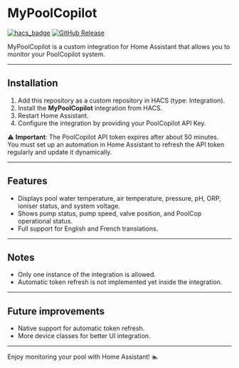 # MyPoolCopilot

[![hacs_badge](https://img.shields.io/badge/HACS-Custom-orange.svg)](https://hacs.xyz/)
[![GitHub Release](https://img.shields.io/github/v/release/gstax/mypoolcopilot)](https://github.com/gstax/mypoolcopilot/releases)

MyPoolCopilot is a custom integration for Home Assistant that allows you to monitor your PoolCopilot system.

---

## Installation

1. Add this repository as a custom repository in HACS (type: Integration).
2. Install the **MyPoolCopilot** integration from HACS.
3. Restart Home Assistant.
4. Configure the integration by providing your PoolCopilot API Key.

⚠️ **Important**: The PoolCopilot API token expires after about 50 minutes.
You must set up an automation in Home Assistant to refresh the API token regularly and update it dynamically.

---

## Features

- Displays pool water temperature, air temperature, pressure, pH, ORP, ioniser status, and system voltage.
- Shows pump status, pump speed, valve position, and PoolCop operational status.
- Full support for English and French translations.

---

## Notes

- Only one instance of the integration is allowed.
- Automatic token refresh is not implemented yet inside the integration.

---

## Future improvements

- Native support for automatic token refresh.
- More device classes for better UI integration.

---

Enjoy monitoring your pool with Home Assistant! 🏊

